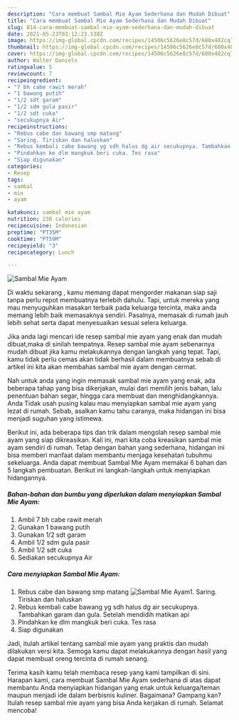 ```yaml
---
description: "Cara membuat Sambal Mie Ayam Sederhana dan Mudah Dibuat"
title: "Cara membuat Sambal Mie Ayam Sederhana dan Mudah Dibuat"
slug: 814-cara-membuat-sambal-mie-ayam-sederhana-dan-mudah-dibuat
date: 2021-05-23T03:12:23.538Z
image: https://img-global.cpcdn.com/recipes/14506c5626e8c57d/680x482cq70/sambal-mie-ayam-foto-resep-utama.jpg
thumbnail: https://img-global.cpcdn.com/recipes/14506c5626e8c57d/680x482cq70/sambal-mie-ayam-foto-resep-utama.jpg
cover: https://img-global.cpcdn.com/recipes/14506c5626e8c57d/680x482cq70/sambal-mie-ayam-foto-resep-utama.jpg
author: Walter Daniels
ratingvalue: 5
reviewcount: 7
recipeingredient:
- "7 bh cabe rawit merah"
- "1 bawang putih"
- "1/2 sdt garam"
- "1/2 sdm gula pasir"
- "1/2 sdt cuka"
- "secukupnya Air"
recipeinstructions:
- "Rebus cabe dan bawang smp matang"
- "Saring. Tiriskan dan haluskan"
- "Rebus kembali cabe bawang yg sdh halus dg air secukupnya. Tambahkan garam dan gula. Setelah mendidih matikan api"
- "Pindahkan ke dlm mangkuk beri cuka. Tes rasa"
- "Siap digunakan"
categories:
- Resep
tags:
- sambal
- mie
- ayam

katakunci: sambal mie ayam 
nutrition: 238 calories
recipecuisine: Indonesian
preptime: "PT35M"
cooktime: "PT59M"
recipeyield: "3"
recipecategory: Lunch

---
```



![Sambal Mie Ayam](https://img-global.cpcdn.com/recipes/14506c5626e8c57d/680x482cq70/sambal-mie-ayam-foto-resep-utama.jpg)

Di waktu  sekarang , kamu memang dapat mengorder makanan siap saji tanpa perlu repot membuatnya terlebih dahulu. Tapi, untuk mereka yang mau menyuguhkan masakan terbaik pada keluarga tercinta, maka anda memang lebih baik memasaknya sendiri. Pasalnya, memasak di rumah jauh lebih sehat serta dapat menyesuaikan sesuai selera keluarga.

Jika anda lagi mencari ide resep sambal mie ayam yang enak dan mudah dibuat,maka di sinilah tempatnya. Resep sambal mie ayam  sebenarnya mudah dibuat jika kamu melakukannya dengan langkah yang tepat. Tapi, kamu tidak perlu cemas akan tidak berhasil dalam membuatnya 
sebab di artikel ini kita akan membahas sambal mie ayam dengan cermat.  



Nah untuk anda yang ingin memasak sambal mie ayam yang enak, ada beberapa tahap yang bisa dikerjakan, mulai dari memilih jenis bahan, lalu penentuan bahan segar, hingga cara membuat dan menghidangkannya. Anda Tidak usah pusing kalau mau menyiapkan sambal mie ayam yang lezat di rumah. Sebab, asalkan kamu  tahu caranya, maka hidangan ini bisa menjadi suguhan yang istimewa.

Berikut ini, ada beberapa tips dan trik dalam mengolah resep sambal mie ayam yang siap dikreasikan. Kali ini, mari kita coba kreasikan sambal mie ayam sendiri di rumah. Tetap dengan bahan yang sederhana, hidangan ini bisa memberi manfaat dalam membantu menjaga kesehatan tubuhmu sekeluarga. Anda dapat membuat Sambal Mie Ayam memakai 6 bahan dan 5 langkah pembuatan. Berikut ini langkah-langkah untuk menyiapkan hidangannya.

<!--inarticleads1-->

##### Bahan-bahan dan bumbu yang diperlukan dalam menyiapkan Sambal Mie Ayam:

1. Ambil 7 bh cabe rawit merah
1. Gunakan 1 bawang putih
1. Gunakan 1/2 sdt garam
1. Ambil 1/2 sdm gula pasir
1. Ambil 1/2 sdt cuka
1. Sediakan secukupnya Air




<!--inarticleads2-->

##### Cara menyiapkan Sambal Mie Ayam:

1. Rebus cabe dan bawang smp matang
<img src="https://img-global.cpcdn.com/steps/40be59c370e555cf/160x128cq70/sambal-mie-ayam-langkah-memasak-1-foto.jpg" alt="Sambal Mie Ayam">1. Saring. Tiriskan dan haluskan
1. Rebus kembali cabe bawang yg sdh halus dg air secukupnya. Tambahkan garam dan gula. Setelah mendidih matikan api
1. Pindahkan ke dlm mangkuk beri cuka. Tes rasa
1. Siap digunakan




Jadi, itulah artikel tentang  sambal mie ayam  yang praktis dan mudah dilakukan versi kita. Semoga kamu dapat melakukannya dengan hasil yang dapat membuat oreng tercinta di rumah senang. 

Terima kasih kamu telah membaca resep yang kami tampilkan di sini. Harapan kami, cara membuat  Sambal Mie Ayam sederhana di atas dapat membantu Anda menyiapkan hidangan yang enak untuk keluarga/teman maupun menjadi ide dalam berbisnis kuliner. Bagaimana? Gampang kan? Itulah resep sambal mie ayam yang bisa Anda kerjakan di rumah. Selamat mencoba!

